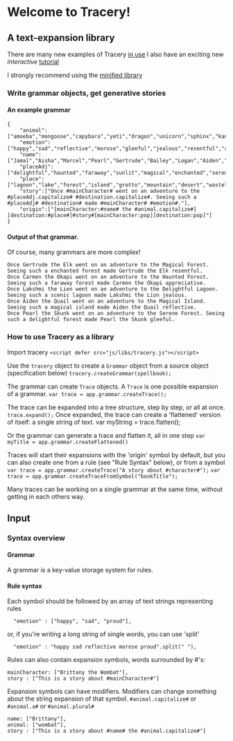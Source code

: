 # Welcome to Tracery!

## A text-expansion library

There are many new examples of Tracery [in use](http://www.crystalcodepalace.com/tracery.html "Examples")
I also have an exciting new *interactive* [tutorial](http://www.crystalcodepalace.com/traceryTut.html "Tutorial")

I strongly recommend using the [minified library](https://github.com/galaxykate/tracery/blob/master/js/tracery.min.js "Minified")

### Write grammar objects, get generative stories

#### An example grammar
```
{
	"animal":["amoeba","mongoose","capybara","yeti","dragon","unicorn","sphinx","kangaroo","boa","nematode","sheep","quail","goat","corgi","agouti","zebra","giraffe","rhino","skunk","dolphin","whale","bullfrog","okapi","sloth","monkey","orangutan","grizzly","moose","elk","dikdik","ibis","stork","finch","nightingale","goose","robin","eagle","hawk","iguana","tortoise","panther","lion","tiger","gnu","reindeer","raccoon","opossum"],
	"emotion":["happy","sad","reflective","morose","gleeful","jealous","resentful","appreciative","proud"],
	"name":["Jamal","Aisha","Marcel","Pearl","Gertrude","Bailey","Logan","Aiden","Scout","Ambrose","Beverly","Takashi","Hilda","Nadya","Salim","Carmen","Ming","Lakshmi","Naveen","Ginger"],
	"placeAdj":["delightful","haunted","faraway","sunlit","magical","enchanted","serene","scenic"],
	"place":["lagoon","lake","forest","island","grotto","mountain","desert","wasteland","meadow","river"],
	"story":["Once #mainCharacter# went on an adventure to the #placeAdj.capitalize# #destination.capitalize#. Seeing such a #placeAdj# #destination# made #mainCharacter# #emotion#."],
	"origin":["[mainCharacter:#name# the #animal.capitalize#][destination:#place#]#story#[mainCharacter:pop][destination:pop]"]
}
```

#### Output of that grammar.
Of course, many grammars are more complex!
```
Once Gertrude the Elk went on an adventure to the Magical Forest. Seeing such a enchanted forest made Gertrude the Elk resentful.
Once Carmen the Okapi went on an adventure to the Haunted Forest. Seeing such a faraway forest made Carmen the Okapi appreciative.
Once Lakshmi the Lion went on an adventure to the Delightful Lagoon. Seeing such a scenic lagoon made Lakshmi the Lion jealous.
Once Aiden the Quail went on an adventure to the Magical Island. Seeing such a magical island made Aiden the Quail reflective.
Once Pearl the Skunk went on an adventure to the Serene Forest. Seeing such a delightful forest made Pearl the Skunk gleeful.
```


### How to use Tracery as a library

Import tracery
`<script defer src="js/libs/tracery.js"></script>`

Use the `tracery` object to create a `Grammar` object from a source object (specification below)
`tracery.createGrammar(spellbook);`

The grammar can create `Trace` objects.  A `Trace` is one possible expansion of a grammar.
`var trace = app.grammar.createTrace();`

The trace can be expanded into a tree structure, step by step, or all at once.
`trace.expand();`
Once expanded, the trace can create a 'flattened' version of itself: a single string of text.
var myString = trace.flatten();

Or the grammar can generate a trace and flatten it, all in one step
`var myTitle = app.grammar.createFlattened()`

Traces will start their expansions with the 'origin' symbol by default, but you can also create one from a rule (see "Rule Syntax" below), or from a symbol
`var trace = app.grammar.createTrace("A story about #character#");`
`var trace = app.grammar.createTraceFromSymbol("bookTitle");`

Many traces can be working on a single grammar at the same time, without getting in each others way.

## Input


### Syntax overview
####  Grammar
A grammar is a key-value storage system for rules.

####  Rule syntax
Each symbol should be followed by an array of text strings representing rules
```
  "emotion" : ["happy", "sad", "proud"],
```
or, if you're writing a long string of single words, you can use 'split'
```
  "emotion" : "happy sad reflective morose proud".split(" "),
```

Rules can also contain expansion symbols, words surrounded by #'s:
```
mainCharacter: ["Brittany the Wombat"],
story : ["This is a story about #mainCharacter#"]
```

Expansion symbols can have modifiers.  Modifiers can change something about the string expansion of that symbol.
 `#animal.capitalize#` or `#animal.a#` or `#animal.plural#`
```
name: ["Brittany"],
animal: ["wombat"],
story : ["This is a story about #name# the #animal.capitalize#"]
```
